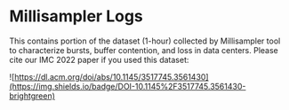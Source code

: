 # Millisampler Logs
This contains portion of the dataset (1-hour) collected by Millisampler tool to characterize bursts, buffer contention, and loss in data centers.
Please cite our IMC 2022 paper if you used this dataset:

![https://dl.acm.org/doi/abs/10.1145/3517745.3561430](https://img.shields.io/badge/DOI-10.1145%2F3517745.3561430-brightgreen)
